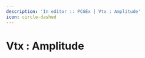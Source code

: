```yaml
---
description: 'In editor :: PCGEx | Vtx : Amplitude'
icon: circle-dashed
---
```


# Vtx : Amplitude

